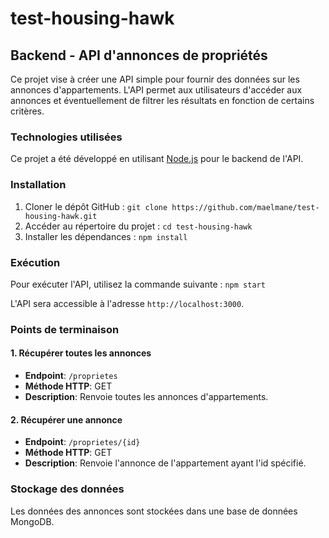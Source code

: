 # test-housing-hawk
## Backend - API d'annonces de propriétés
Ce projet vise à créer une API simple pour fournir des données sur les annonces d'appartements. L'API permet aux utilisateurs d'accéder aux annonces et éventuellement de filtrer les résultats en fonction de certains critères.

### Technologies utilisées
Ce projet a été développé en utilisant [Node.js](https://nodejs.org/) pour le backend de l'API.

### Installation
1. Cloner le dépôt GitHub : `git clone https://github.com/maelmane/test-housing-hawk.git`
2. Accéder au répertoire du projet : `cd test-housing-hawk`
3. Installer les dépendances : `npm install`

### Exécution
Pour exécuter l'API, utilisez la commande suivante :
`npm start`

L'API sera accessible à l'adresse `http://localhost:3000`.

### Points de terminaison

#### 1. Récupérer toutes les annonces
- **Endpoint**: `/proprietes`
- **Méthode HTTP**: GET
- **Description**: Renvoie toutes les annonces d'appartements.

#### 2. Récupérer une annonce
- **Endpoint**: `/proprietes/{id}`
- **Méthode HTTP**: GET
- **Description**: Renvoie l'annonce de l'appartement ayant l'id spécifié.

### Stockage des données
Les données des annonces sont stockées dans une base de données MongoDB.


